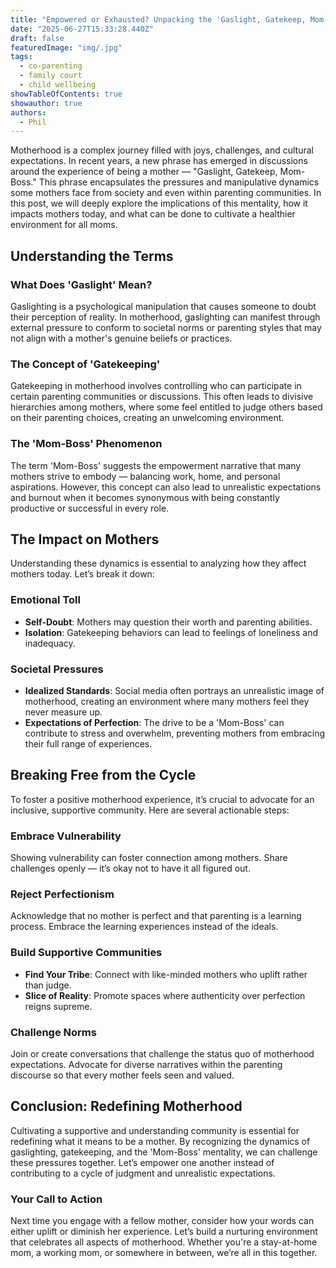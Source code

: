```yaml
---
title: "Empowered or Exhausted? Unpacking the 'Gaslight, Gatekeep, Mom-Boss' Mentality in Modern Motherhood"
date: "2025-06-27T15:33:28.440Z"
draft: false
featuredImage: "img/.jpg"
tags:
  - co-parenting
  - family court
  - child wellbeing
showTableOfContents: true
showauthor: true
authors:
  - Phil
---
```




Motherhood is a complex journey filled with joys, challenges, and cultural expectations. In recent years, a new phrase has emerged in discussions around the experience of being a mother — "Gaslight, Gatekeep, Mom-Boss." This phrase encapsulates the pressures and manipulative dynamics some mothers face from society and even within parenting communities. In this post, we will deeply explore the implications of this mentality, how it impacts mothers today, and what can be done to cultivate a healthier environment for all moms.

## Understanding the Terms

### What Does 'Gaslight' Mean?
Gaslighting is a psychological manipulation that causes someone to doubt their perception of reality. In motherhood, gaslighting can manifest through external pressure to conform to societal norms or parenting styles that may not align with a mother's genuine beliefs or practices.

### The Concept of 'Gatekeeping'
Gatekeeping in motherhood involves controlling who can participate in certain parenting communities or discussions. This often leads to divisive hierarchies among mothers, where some feel entitled to judge others based on their parenting choices, creating an unwelcoming environment. 

### The 'Mom-Boss' Phenomenon 
The term 'Mom-Boss' suggests the empowerment narrative that many mothers strive to embody — balancing work, home, and personal aspirations. However, this concept can also lead to unrealistic expectations and burnout when it becomes synonymous with being constantly productive or successful in every role.

## The Impact on Mothers
Understanding these dynamics is essential to analyzing how they affect mothers today. Let’s break it down:

### Emotional Toll
- **Self-Doubt**: Mothers may question their worth and parenting abilities.
- **Isolation**: Gatekeeping behaviors can lead to feelings of loneliness and inadequacy.

### Societal Pressures
- **Idealized Standards**: Social media often portrays an unrealistic image of motherhood, creating an environment where many mothers feel they never measure up.
- **Expectations of Perfection**: The drive to be a 'Mom-Boss' can contribute to stress and overwhelm, preventing mothers from embracing their full range of experiences.

## Breaking Free from the Cycle
To foster a positive motherhood experience, it’s crucial to advocate for an inclusive, supportive community. Here are several actionable steps:

### Embrace Vulnerability
Showing vulnerability can foster connection among mothers. Share challenges openly — it’s okay not to have it all figured out.

### Reject Perfectionism
Acknowledge that no mother is perfect and that parenting is a learning process. Embrace the learning experiences instead of the ideals.

### Build Supportive Communities
- **Find Your Tribe**: Connect with like-minded mothers who uplift rather than judge.
- **Slice of Reality**: Promote spaces where authenticity over perfection reigns supreme.

### Challenge Norms
Join or create conversations that challenge the status quo of motherhood expectations. Advocate for diverse narratives within the parenting discourse so that every mother feels seen and valued.

## Conclusion: Redefining Motherhood
Cultivating a supportive and understanding community is essential for redefining what it means to be a mother. By recognizing the dynamics of gaslighting, gatekeeping, and the 'Mom-Boss' mentality, we can challenge these pressures together. Let’s empower one another instead of contributing to a cycle of judgment and unrealistic expectations.  

### Your Call to Action  
Next time you engage with a fellow mother, consider how your words can either uplift or diminish her experience. Let’s build a nurturing environment that celebrates all aspects of motherhood. Whether you're a stay-at-home mom, a working mom, or somewhere in between, we’re all in this together.

